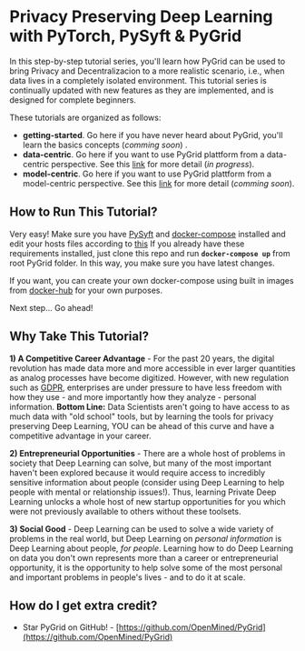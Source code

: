 # Privacy Preserving Deep Learning with PyTorch, PySyft & PyGrid

In this step-by-step tutorial series, you'll learn how PyGrid can be used to bring Privacy and Decentralizacion to a more realistic scenario, i.e., when data lives in a completely isolated environment. This tutorial series is continually updated with new features as they are implemented, and is designed for complete beginners.

These tutorials are organized as follows:
 - **getting-started**. Go here if you have never heard about PyGrid, you'll learn the basics concepts (_comming soon_) . 
 - **data-centric**. Go here if you want to use PyGrid plattform from a data-centric perspective. See this [link](https://github.com/OpenMined/PyGrid#model-centric-fl) for more detail (_in progress_).
 - **model-centric**. Go here if you want to use PyGrid plattform from a model-centric perspective. See this [link](https://github.com/OpenMined/PyGrid#data-centric-fl) for more detail (_comming soon_).

## How to Run This Tutorial?
Very easy! Make sure you have [PySyft](https://github.com/OpenMined/PySyft#installation) and [docker-compose](https://docs.docker.com/compose/install/) installed and edit your hosts files according to [this](https://github.com/OpenMined/PyGrid#1-setting-the-your-hostfile)
If you already have these requirements installed, just clone this repo and run **`docker-compose up`** from root PyGrid folder. In this way, you make sure you have latest changes.

If you want, you can create your own docker-compose using built in images from [docker-hub](https://hub.docker.com/u/openmined) for your own purposes.

Next step... Go ahead!

## Why Take This Tutorial?

**1) A Competitive Career Advantage** - For the past 20 years, the digital revolution has made data more and more accessible in ever larger quantities as analog processes have become digitized. However, with new regulation such as [GDPR](https://eugdpr.org/), enterprises are under pressure to have less freedom with how they use - and more importantly how they analyze - personal information. **Bottom Line:** Data Scientists aren't going to have access to as much data with "old school" tools, but by learning the tools for privacy preserving Deep Learning, YOU can be ahead of this curve and have a competitive advantage in your career.

**2) Entrepreneurial Opportunities** - There are a whole host of problems in society that Deep Learning can solve, but many of the most important haven't been explored because it would require access to incredibly sensitive information about people (consider using Deep Learning to help people with mental or relationship issues!). Thus, learning Private Deep Learning unlocks a whole host of new startup opportunities for you which were not previously available to others without these toolsets.

**3) Social Good** - Deep Learning can be used to solve a wide variety of problems in the real world, but Deep Learning on *personal information* is Deep Learning about people, *for people*. Learning how to do Deep Learning on data you don't own represents more than a career or entrepreneurial opportunity, it is the opportunity to help solve some of the most personal and important problems in people's lives - and to do it at scale.

## How do I get extra credit?

- Star PyGrid on GitHub! - [https://github.com/OpenMined/PyGrid](https://github.com/OpenMined/PyGrid)